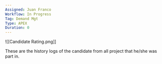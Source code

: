 ```yaml
---
Assigned: Juan Franco
Workflow: In Progress
Tag: Demand Mgt
Type: APEX
Duration: 0
---
```



![[Candidate Rating.png]]

These are the history logs of the candidate from all project that he/she was part in.